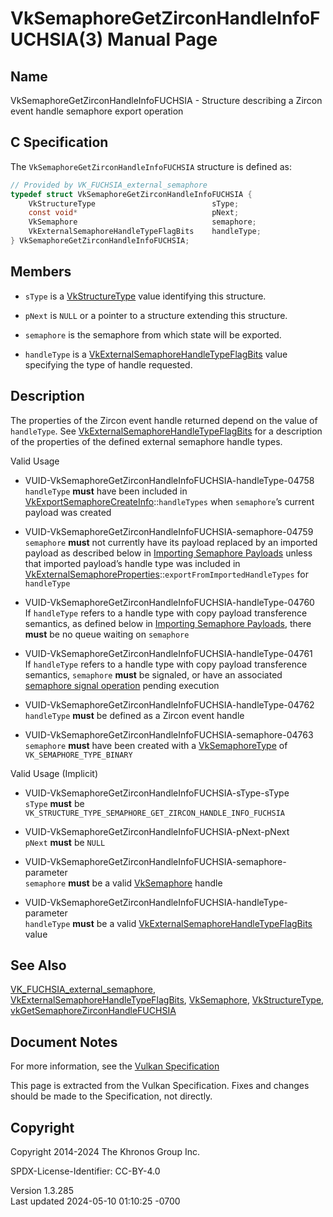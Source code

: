 # VkSemaphoreGetZirconHandleInfoFUCHSIA(3) Manual Page

## Name

VkSemaphoreGetZirconHandleInfoFUCHSIA - Structure describing a Zircon
event handle semaphore export operation



## <a href="#_c_specification" class="anchor"></a>C Specification

The `VkSemaphoreGetZirconHandleInfoFUCHSIA` structure is defined as:

``` c
// Provided by VK_FUCHSIA_external_semaphore
typedef struct VkSemaphoreGetZirconHandleInfoFUCHSIA {
    VkStructureType                          sType;
    const void*                              pNext;
    VkSemaphore                              semaphore;
    VkExternalSemaphoreHandleTypeFlagBits    handleType;
} VkSemaphoreGetZirconHandleInfoFUCHSIA;
```

## <a href="#_members" class="anchor"></a>Members

- `sType` is a [VkStructureType](https://registry.khronos.org/vulkan/specs/1.3-extensions/man/html/VkStructureType.html) value identifying
  this structure.

- `pNext` is `NULL` or a pointer to a structure extending this
  structure.

- `semaphore` is the semaphore from which state will be exported.

- `handleType` is a
  [VkExternalSemaphoreHandleTypeFlagBits](https://registry.khronos.org/vulkan/specs/1.3-extensions/man/html/VkExternalSemaphoreHandleTypeFlagBits.html)
  value specifying the type of handle requested.

## <a href="#_description" class="anchor"></a>Description

The properties of the Zircon event handle returned depend on the value
of `handleType`. See
[VkExternalSemaphoreHandleTypeFlagBits](https://registry.khronos.org/vulkan/specs/1.3-extensions/man/html/VkExternalSemaphoreHandleTypeFlagBits.html)
for a description of the properties of the defined external semaphore
handle types.

Valid Usage

- <a href="#VUID-VkSemaphoreGetZirconHandleInfoFUCHSIA-handleType-04758"
  id="VUID-VkSemaphoreGetZirconHandleInfoFUCHSIA-handleType-04758"></a>
  VUID-VkSemaphoreGetZirconHandleInfoFUCHSIA-handleType-04758  
  `handleType` **must** have been included in
  [VkExportSemaphoreCreateInfo](https://registry.khronos.org/vulkan/specs/1.3-extensions/man/html/VkExportSemaphoreCreateInfo.html)::`handleTypes`
  when `semaphore`’s current payload was created

- <a href="#VUID-VkSemaphoreGetZirconHandleInfoFUCHSIA-semaphore-04759"
  id="VUID-VkSemaphoreGetZirconHandleInfoFUCHSIA-semaphore-04759"></a>
  VUID-VkSemaphoreGetZirconHandleInfoFUCHSIA-semaphore-04759  
  `semaphore` **must** not currently have its payload replaced by an
  imported payload as described below in <a
  href="https://registry.khronos.org/vulkan/specs/1.3-extensions/html/vkspec.html#synchronization-semaphores-importing"
  target="_blank" rel="noopener">Importing Semaphore Payloads</a> unless
  that imported payload’s handle type was included in
  [VkExternalSemaphoreProperties](https://registry.khronos.org/vulkan/specs/1.3-extensions/man/html/VkExternalSemaphoreProperties.html)::`exportFromImportedHandleTypes`
  for `handleType`

- <a href="#VUID-VkSemaphoreGetZirconHandleInfoFUCHSIA-handleType-04760"
  id="VUID-VkSemaphoreGetZirconHandleInfoFUCHSIA-handleType-04760"></a>
  VUID-VkSemaphoreGetZirconHandleInfoFUCHSIA-handleType-04760  
  If `handleType` refers to a handle type with copy payload transference
  semantics, as defined below in <a
  href="https://registry.khronos.org/vulkan/specs/1.3-extensions/html/vkspec.html#synchronization-semaphores-importing"
  target="_blank" rel="noopener">Importing Semaphore Payloads</a>, there
  **must** be no queue waiting on `semaphore`

- <a href="#VUID-VkSemaphoreGetZirconHandleInfoFUCHSIA-handleType-04761"
  id="VUID-VkSemaphoreGetZirconHandleInfoFUCHSIA-handleType-04761"></a>
  VUID-VkSemaphoreGetZirconHandleInfoFUCHSIA-handleType-04761  
  If `handleType` refers to a handle type with copy payload transference
  semantics, `semaphore` **must** be signaled, or have an associated <a
  href="https://registry.khronos.org/vulkan/specs/1.3-extensions/html/vkspec.html#synchronization-semaphores-signaling"
  target="_blank" rel="noopener">semaphore signal operation</a> pending
  execution

- <a href="#VUID-VkSemaphoreGetZirconHandleInfoFUCHSIA-handleType-04762"
  id="VUID-VkSemaphoreGetZirconHandleInfoFUCHSIA-handleType-04762"></a>
  VUID-VkSemaphoreGetZirconHandleInfoFUCHSIA-handleType-04762  
  `handleType` **must** be defined as a Zircon event handle

- <a href="#VUID-VkSemaphoreGetZirconHandleInfoFUCHSIA-semaphore-04763"
  id="VUID-VkSemaphoreGetZirconHandleInfoFUCHSIA-semaphore-04763"></a>
  VUID-VkSemaphoreGetZirconHandleInfoFUCHSIA-semaphore-04763  
  `semaphore` **must** have been created with a
  [VkSemaphoreType](https://registry.khronos.org/vulkan/specs/1.3-extensions/man/html/VkSemaphoreType.html) of `VK_SEMAPHORE_TYPE_BINARY`

Valid Usage (Implicit)

- <a href="#VUID-VkSemaphoreGetZirconHandleInfoFUCHSIA-sType-sType"
  id="VUID-VkSemaphoreGetZirconHandleInfoFUCHSIA-sType-sType"></a>
  VUID-VkSemaphoreGetZirconHandleInfoFUCHSIA-sType-sType  
  `sType` **must** be
  `VK_STRUCTURE_TYPE_SEMAPHORE_GET_ZIRCON_HANDLE_INFO_FUCHSIA`

- <a href="#VUID-VkSemaphoreGetZirconHandleInfoFUCHSIA-pNext-pNext"
  id="VUID-VkSemaphoreGetZirconHandleInfoFUCHSIA-pNext-pNext"></a>
  VUID-VkSemaphoreGetZirconHandleInfoFUCHSIA-pNext-pNext  
  `pNext` **must** be `NULL`

- <a
  href="#VUID-VkSemaphoreGetZirconHandleInfoFUCHSIA-semaphore-parameter"
  id="VUID-VkSemaphoreGetZirconHandleInfoFUCHSIA-semaphore-parameter"></a>
  VUID-VkSemaphoreGetZirconHandleInfoFUCHSIA-semaphore-parameter  
  `semaphore` **must** be a valid [VkSemaphore](https://registry.khronos.org/vulkan/specs/1.3-extensions/man/html/VkSemaphore.html) handle

- <a
  href="#VUID-VkSemaphoreGetZirconHandleInfoFUCHSIA-handleType-parameter"
  id="VUID-VkSemaphoreGetZirconHandleInfoFUCHSIA-handleType-parameter"></a>
  VUID-VkSemaphoreGetZirconHandleInfoFUCHSIA-handleType-parameter  
  `handleType` **must** be a valid
  [VkExternalSemaphoreHandleTypeFlagBits](https://registry.khronos.org/vulkan/specs/1.3-extensions/man/html/VkExternalSemaphoreHandleTypeFlagBits.html)
  value

## <a href="#_see_also" class="anchor"></a>See Also

[VK_FUCHSIA_external_semaphore](https://registry.khronos.org/vulkan/specs/1.3-extensions/man/html/VK_FUCHSIA_external_semaphore.html),
[VkExternalSemaphoreHandleTypeFlagBits](https://registry.khronos.org/vulkan/specs/1.3-extensions/man/html/VkExternalSemaphoreHandleTypeFlagBits.html),
[VkSemaphore](https://registry.khronos.org/vulkan/specs/1.3-extensions/man/html/VkSemaphore.html),
[VkStructureType](https://registry.khronos.org/vulkan/specs/1.3-extensions/man/html/VkStructureType.html),
[vkGetSemaphoreZirconHandleFUCHSIA](https://registry.khronos.org/vulkan/specs/1.3-extensions/man/html/vkGetSemaphoreZirconHandleFUCHSIA.html)

## <a href="#_document_notes" class="anchor"></a>Document Notes

For more information, see the <a
href="https://registry.khronos.org/vulkan/specs/1.3-extensions/html/vkspec.html#VkSemaphoreGetZirconHandleInfoFUCHSIA"
target="_blank" rel="noopener">Vulkan Specification</a>

This page is extracted from the Vulkan Specification. Fixes and changes
should be made to the Specification, not directly.

## <a href="#_copyright" class="anchor"></a>Copyright

Copyright 2014-2024 The Khronos Group Inc.

SPDX-License-Identifier: CC-BY-4.0

Version 1.3.285  
Last updated 2024-05-10 01:10:25 -0700
